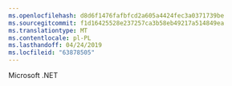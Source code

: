 ```yaml
---
ms.openlocfilehash: d8d6f1476fafbfcd2a605a4424fec3a0371739be
ms.sourcegitcommit: f1d16425528e237257ca3b58eb49217a514849ea
ms.translationtype: MT
ms.contentlocale: pl-PL
ms.lasthandoff: 04/24/2019
ms.locfileid: "63878505"
---
```

Microsoft .NET